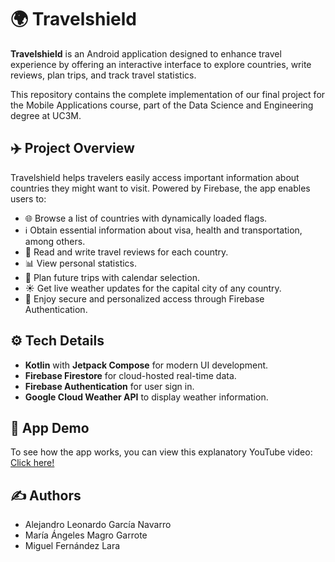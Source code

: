 # 🌍 Travelshield

**Travelshield** is an Android application designed to enhance travel experience by offering an interactive interface to explore countries, write reviews, plan trips, and track travel statistics.

This repository contains the complete implementation of our final project for the Mobile Applications course, part of the Data Science and Engineering degree at UC3M.

## ✈️ Project Overview

Travelshield helps travelers easily access important information about countries they might want to visit. Powered by Firebase, the app enables users to:

- 🌐 Browse a list of countries with dynamically loaded flags.
- ℹ️ Obtain essential information about visa, health and transportation, among others.
- 🧾 Read and write travel reviews for each country.
- 📊 View personal statistics.
- 📅 Plan future trips with calendar selection.
- ☀️ Get live weather updates for the capital city of any country.
- 🔐 Enjoy secure and personalized access through Firebase Authentication.

## ⚙️ Tech Details

- **Kotlin** with **Jetpack Compose** for modern UI development.
- **Firebase Firestore** for cloud-hosted real-time data.
- **Firebase Authentication** for user sign in.
- **Google Cloud Weather API** to display weather information.

## 🎥 App Demo
To see how the app works, you can view this explanatory YouTube video: [Click here!](https://youtu.be/k1Bdwpqoz3I)

## ✍️ Authors
- Alejandro Leonardo García Navarro
- María Ángeles Magro Garrote
- Miguel Fernández Lara
